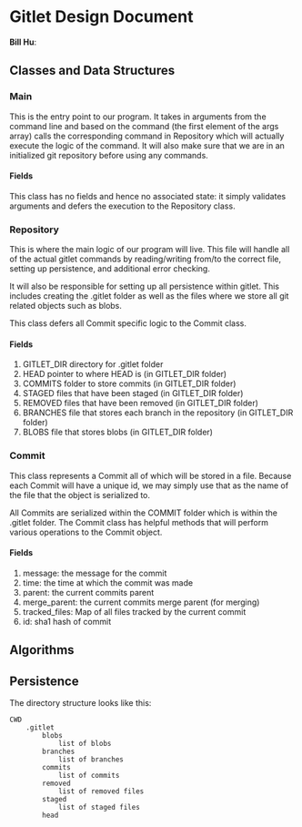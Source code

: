 # Gitlet Design Document

**Bill Hu**:

## Classes and Data Structures

### Main

This is the entry point to our program.
It takes in arguments from the command line and based on the command (the first element of the args array) calls the corresponding command in Repository which will actually execute the logic of the command.
It will also make sure that we are in an initialized git repository before using any commands.

#### Fields

This class has no fields and hence no associated state: it simply validates arguments and defers the execution to the Repository class.

### Repository

This is where the main logic of our program will live.
This file will handle all of the actual gitlet commands by reading/writing from/to the correct file, setting up persistence, and additional error checking.

It will also be responsible for setting up all persistence within gitlet.
This includes creating the .gitlet folder as well as the files where we store all git related objects such as blobs.

This class defers all Commit specific logic to the Commit class.


#### Fields

1. GITLET_DIR directory for .gitlet folder
2. HEAD pointer to where HEAD is (in GITLET_DIR folder)
3. COMMITS folder to store commits (in GITLET_DIR folder)
4. STAGED files that have been staged (in GITLET_DIR folder)
5. REMOVED files that have been removed (in GITLET_DIR folder)
6. BRANCHES file that stores each branch in the repository (in GITLET_DIR folder)
7. BLOBS file that stores blobs (in GITLET_DIR folder)

### Commit

This class represents a Commit all of which will be stored in a file.
Because each Commit will have a unique id, we may simply use that as the name of the file that the object is serialized to.

All Commits are serialized within the COMMIT folder which is within the .gitlet folder.
The Commit class has helpful methods that will perform various operations to the Commit object.

#### Fields

1. message: the message for the commit
2. time: the time at which the commit was made
3. parent: the current commits parent
4. merge_parent: the current commits merge parent (for merging)
5. tracked_files: Map of all files tracked by the current commit
6. id: sha1 hash of commit

## Algorithms



## Persistence

The directory structure looks like this:

    CWD
        .gitlet
            blobs
                list of blobs
            branches
                list of branches
            commits
                list of commits
            removed
                list of removed files
            staged
                list of staged files
            head

